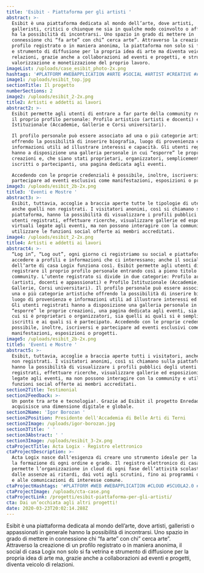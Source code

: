 ```yaml
---
title: 'Esibit - Piattaforma per gli artisti '
abstract: >-
  Esibit è una piattaforma dedicata al mondo dell’arte, dove artisti,
  galleristi, critici o chiunque ne sia in qualche modo coinvolto o affascinato
  ha la possibilità di incontrarsi. Uno spazio in grado di mettere in
  connessione chi “fa arte” con chi” cerca arte”. Attraverso la creazione di un
  profilo registrato o in maniera anonima, la piattaforma non solo si fa vetrina
  e strumento di diffusione per la propria idea di arte ma diventa veicolo di
  relazioni, grazie anche a collaborazioni ad eventi e progetti, e strumento di
  valorizzazione e monetizzazione del proprio lavoro.
imageList: /uploads/case_esibit_photo-2x.png
hashtags: '#PLATFORM #WEBAPPLICATION #ARTE #SOCIAL #ARTIST #CREATIVE #ARTCOMMUNITY'
image1: /uploads/esibit_top.jpg
sectionTitle: Il progetto
numberSections: 2
image2: /uploads/esibit_2-2x.png
title2: Artisti e addetti ai lavori
abstract2: >-
  Esibit permette agli utenti di entrare a far parte della community registrando
  il proprio profilo personale: Profilo artistico (artisti e docenti) e Profilo
  Istituzionale (Accademie, Gallerie e Corsi universitari). 

  Il profilo personale può essere associato ad una o più categorie artistiche
  offrendo la possibilità di inserire biografia, luogo di provenienza e
  informazioni utili ad illustrare interessi e capacità. Gli utenti registrati
  hanno a disposizione una galleria personale in cui “esporre” le proprie
  creazioni e, che siano stati proprietari, organizzatori, semplicemente
  iscritti o partecipanti, una pagina dedicata agli eventi.

  Accedendo con le proprie credenziali è possibile, inoltre, iscriversi e
  partecipare ad eventi esclusivi come manifestazioni, esposizioni o progetti.
image3: /uploads/esibit_2b-2x.png
title3: 'Eventi e Mostre '
abstract3: >-
  Esibit, tuttavia, accoglie a braccia aperte tutte le tipologie di utenti,
  anche quelli non registrati. I visitatori anonimi, così si chiamano sulla
  piattaforma, hanno la possibilità di visualizzare i profili pubblici degli
  utenti registrati, effettuare ricerche, visualizzare gallerie ed esposizioni
  virtuali legate agli eventi, ma non possono interagire con la community e
  utilizzare le funzioni social offerte ai membri accreditati.
image4: /uploads/esibit_2-2x.png
title4: Artisti e addetti ai lavori
abstract4: >-
  “Log in”, “Log out”, ogni giorno ci registriamo su social e piattaforme per
  accedere a profili e informazioni che ci interessano; anche il social
  dell’arte di casa Logix funziona così. Esibit permette agli utenti di
  registrare il proprio profilo personale entrando così a pieno titolo nella
  community. L’utente registrato si divide in due categorie: Profilo artistico
  (artisti, docenti e appassionati) e Profilo Istituzionale (Accademie,
  Gallerie, Corsi universitari). Il profilo personale può essere associato ad
  una o più categorie artistiche offrendo la possibilità di inserire biografia,
  luogo di provenienza e informazioni utili ad illustrare interessi ed capacità.
  Gli utenti registrati hanno a disposizione una galleria personale in cui
  “esporre” le proprie creazioni, una pagina dedicata agli eventi, sia quelli di
  cui si è proprietari o organizzatori, sia quelli ai quali si è semplicemente
  iscritti e ai quali si è partecipato. Accedendo con le proprie credenziali è
  possibile, inoltre, iscriversi e partecipare ad eventi esclusivi come
  manifestazioni, esposizioni o progetti.
image5: /uploads/esibit_2b-2x.png
title5: 'Eventi e Mostre '
abstract5: >-
  Esibit, tuttavia, accoglie a braccia aperte tutti i visitatori, anche quelli
  non registrati. I visitatori anonimi, così si chiamano sulla piattaforma,
  hanno la possibilità di visualizzare i profili pubblici degli utenti
  registrati, effettuare ricerche, visualizzare gallerie ed esposizioni virtuali
  legate agli eventi, ma non possono interagire con la community e utilizzare le
  funzioni social offerte ai membri accreditati.
section2Title: Testimonial
section2Feedback: >-
  Un ponte tra arte e tecnologia!. Grazie ad Esibit il progetto Enredadas
  acquisisce una dimensione digitale e globale.
section2Name: 'Igor Borozan '
section2Position: Presidente dell'Accademia di Belle Arti di Terni
section2Image: /uploads/igor-borozan.jpg
section3Title: ' '
section3Abstract: ' '
section3Image: /uploads/esibit_3-2x.png
ctaProjectTitle: Acta Logix - Registro elettronico
ctaProjectDescription: >-
  Acta Logix nasce dall'esigenza di creare uno strumento ideale per la scuola e
  la formazione di ogni ordine e grado. Il registro elettronico di casa Logix
  permette l’organizzazione in cloud di ogni fase dell’attività scolastica:
  dalle assenze ai ritardi, dai voti agli scrutini, fino ai programmi didattici
  e alle comunicazioni di interesse comune.
ctaProjectHashtags: '#PLATFORM #WEB #WEBAPPLICATION #CLOUD #SCUOLA2.0 #OPENSOURCE #DIGITAL'
ctaProjectImage: /uploads/cta-case.png
ctaProjectLink: /progetti/esibit-piattaforma-per-gli-artisti/
cta: Dai un’occhiata agli altri progetti!
date: 2020-03-23T20:02:14.288Z
---
```

Esibit è una piattaforma dedicata al mondo dell’arte, dove artisti, galleristi o appassionati in generale hanno la possibilità di incontrarsi. Uno spazio in grado di mettere in connessione chi “fa arte” con chi” cerca arte”. Attraverso la creazione di un profilo registrato o in maniera anonima, il social di casa Logix non solo si fa vetrina e strumento di diffusione per la propria idea di arte ma, grazie anche a collaborazioni ad eventi e progetti, diventa veicolo di relazioni.